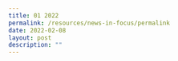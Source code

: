 ```yaml
---
title: 01 2022
permalink: /resources/news-in-focus/permalink
date: 2022-02-08
layout: post
description: ""
---
```

